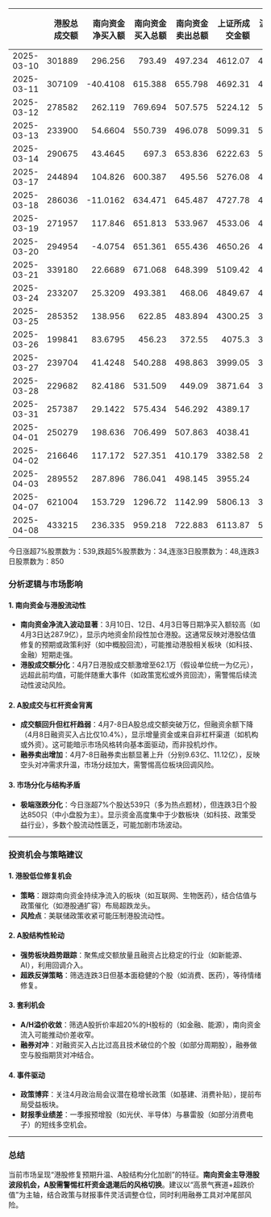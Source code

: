 |            |   港股总成交额 |   南向资金净买入额 |   南向资金买入总额 |   南向资金卖出总额 |   上证所成交金额 |   沪交所成交金额 |   融资融券余额 |   融资买入额 |   融券卖出额 |   融券余额 |   融资余额 |   A股总成交额 |   融资买入占比 |
|:-----------|---------------:|-------------------:|-------------------:|-------------------:|-----------------:|-----------------:|---------------:|-------------:|-------------:|-----------:|-----------:|--------------:|---------------:|
| 2025-03-10 |         301889 |           296.256  |            793.49  |            497.234 |          4612.07 |          4722.45 |        19208.4 |      1473.84 |         6.13 |     118.8  |    19089.6 |       9334.52 |       0.157891 |
| 2025-03-11 |         307109 |           -40.4108 |            615.388 |            655.798 |          4692.31 |          4759.03 |        19226.9 |      1469.11 |         6.02 |     120.22 |    19106.7 |       9451.34 |       0.155439 |
| 2025-03-12 |         278582 |           262.119  |            769.694 |            507.575 |          5224.12 |          5379.07 |        19344.7 |      1720.5  |         5.55 |     121.07 |    19223.6 |      10603.2  |       0.162262 |
| 2025-03-13 |         233900 |            54.6604 |            550.739 |            496.078 |          5099.31 |          5131.24 |        19282.3 |      1507.4  |         6.57 |     119.96 |    19162.3 |      10230.6  |       0.147343 |
| 2025-03-14 |         290675 |            43.4645 |            697.3   |            653.836 |          6222.63 |          5345.11 |        19296.2 |      1817.12 |         7.33 |     121.55 |    19174.7 |      11567.7  |       0.157085 |
| 2025-03-17 |         244894 |           104.826  |            600.387 |            495.56  |          5276.08 |          4719.95 |        19417.6 |      1551.59 |         6.26 |     121.53 |    19296.1 |       9996.03 |       0.155221 |
| 2025-03-18 |         286036 |           -11.0162 |            634.471 |            645.487 |          4727.78 |          4720.96 |        19497.9 |      1546.19 |         4.47 |     119.37 |    19378.5 |       9448.74 |       0.16364  |
| 2025-03-19 |         271957 |           117.846  |            651.813 |            533.967 |          4533.06 |          4659.58 |        19499.5 |      1415.28 |         4.83 |     118.33 |    19381.2 |       9192.64 |       0.153958 |
| 2025-03-20 |         294954 |            -4.0754 |            651.361 |            655.436 |          4650.26 |          4592.48 |        19518.5 |      1367.04 |         4.24 |     116.2  |    19402.3 |       9242.74 |       0.147904 |
| 2025-03-21 |         339180 |            22.6689 |            671.068 |            648.399 |          5109.42 |          4938.16 |        19374   |      1376.06 |         5.12 |     112.85 |    19261.2 |      10047.6  |       0.136954 |
| 2025-03-24 |         233207 |            25.3209 |            493.381 |            468.06  |          4849.67 |          4640.01 |        19316.9 |      1221.16 |         5.63 |     112.6  |    19204.3 |       9489.68 |       0.128683 |
| 2025-03-25 |         285352 |           138.956  |            622.85  |            483.894 |          4300.25 |          3948.27 |        19290.8 |      1105.45 |         5.97 |     113.53 |    19177.2 |       8248.52 |       0.134018 |
| 2025-03-26 |         199841 |            83.6795 |            456.23  |            372.55  |          4075.3  |          3616.28 |        19296.9 |      1027.76 |         4.18 |     113.09 |    19183.8 |       7691.58 |       0.133621 |
| 2025-03-27 |         239704 |            41.4248 |            540.288 |            498.863 |          3999.05 |          3698.41 |        19264.4 |      1069.36 |         5.08 |     113.71 |    19150.7 |       7697.46 |       0.138924 |
| 2025-03-28 |         229682 |            82.4186 |            531.509 |            449.09  |          3871.64 |          3507.77 |        19224.3 |       998.34 |         4.17 |     111.36 |    19113   |       7379.41 |       0.135287 |
| 2025-03-31 |         257387 |            29.1422 |            575.434 |            546.292 |          4389.17 |          3688.3  |        19186.5 |      1061.68 |         5.99 |     111.13 |    19075.3 |       8077.47 |       0.131437 |
| 2025-04-01 |         250279 |           198.636  |            706.499 |            507.863 |          4038.41 |          3293.4  |        19140.3 |      1007.02 |         6.05 |     112.42 |    19027.9 |       7331.81 |       0.137349 |
| 2025-04-02 |         216646 |           117.172  |            527.351 |            410.179 |          3382.58 |          2978.09 |        19120.1 |       868.23 |         4.34 |     112.39 |    19007.7 |       6360.67 |       0.1365   |
| 2025-04-03 |         289552 |           287.896  |            786.041 |            498.145 |          3955.24 |          3521.4  |        19031   |      1017.8  |         5.72 |     111.53 |    18919.5 |       7476.64 |       0.136131 |
| 2025-04-07 |         621004 |           153.729  |           1296.72  |           1142.99  |          5806.13 |          3876.57 |        18540.7 |      1302.37 |         9.63 |     100.85 |    18439.8 |       9682.7  |       0.134505 |
| 2025-04-08 |         433215 |           236.335  |            959.218 |            722.883 |          6113.87 |          5052.15 |        18158.8 |      1165.8  |        11.12 |     105.15 |    18053.7 |      11166    |       0.104406 |

今日涨超7%股票数为：539,跌超5%股票数为：34,连涨3日股票数为：48,连跌3日股票数为：850



### 分析逻辑与市场影响

#### 1. **南向资金与港股流动性**
- **南向资金净流入波动显著**：3月10日、12日、4月3日等日期净买入额较高（如4月3日达287.9亿），显示内地资金阶段性加仓港股。这通常反映对港股估值修复的预期或政策利好（如中概股回流），可能推动港股相关板块（如科技、金融）短期走强。
- **港股成交额分化**：4月7日港股成交额激增至62.1万（假设单位统一为亿元），远超此前均值，可能伴随重大事件（如政策宽松或外资回流），需警惕后续流动性波动风险。

#### 2. **A股成交与杠杆资金背离**
- **成交额回升但杠杆趋弱**：4月7-8日A股总成交额突破万亿，但融资余额下降（4月8日融资买入占比仅10.4%），显示增量资金或来自非杠杆渠道（如机构或外资）。这可能暗示市场风格转向基本面驱动，而非投机炒作。
- **融券卖出增加**：4月7-8日融券卖出额显著上升（分别9.63亿、11.12亿），反映空头对冲需求升温，市场分歧加大，需警惕高位板块回调风险。

#### 3. **市场分化与结构矛盾**
- **极端涨跌分化**：今日涨超7%个股达539只（多为热点题材），但连跌3日个股达850只（中小盘股为主）。显示资金高度集中于少数板块（如科技、政策受益行业），多数个股流动性匮乏，可能加剧市场波动。

---

### 投资机会与策略建议

#### 1. **港股低位修复机会**
- **策略**：跟踪南向资金持续净流入的板块（如互联网、生物医药），结合估值与政策催化（如港股通扩容）布局超跌龙头。
- **风险点**：美联储政策收紧可能压制港股流动性。

#### 2. **A股结构性轮动**
- **强势板块趋势跟踪**：聚焦成交额放量且融资占比稳定的行业（如新能源、AI），利用回调介入。
- **超跌反弹策略**：筛选连跌3日但基本面稳健的个股（如消费、医药），等待情绪修复。

#### 3. **套利机会**
- **A/H溢价收敛**：筛选A股折价率超20%的H股标的（如金融、能源），南向资金流入可能推动价差收窄。
- **融券对冲**：对融资买入占比过高且技术破位的个股（如部分周期股），融券做空与股指期货对冲结合。

#### 4. **事件驱动**
- **政策博弈**：关注4月政治局会议潜在稳增长政策（如基建、消费补贴），提前布局受益板块。
- **财报季业绩差**：一季报预增股（如光伏、半导体）与暴雷股（如部分消费电子）的短线多空机会。

---

### 总结
当前市场呈现“港股修复预期升温、A股结构分化加剧”的特征。**南向资金主导港股波段机会，A股需警惕杠杆资金退潮后的风格切换**。建议以“高景气赛道+超跌价值”为主轴，结合政策与财报事件灵活调整仓位，同时利用融券工具对冲尾部风险。